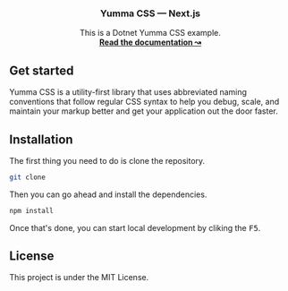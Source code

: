 <h3 align="center">Yumma CSS — Next.js</h3>

<p align="center">
  This is a Dotnet Yumma CSS example.
  <br>
  <a href="https://yummacss.com"><strong>Read the documentation ↝</strong></a>
</p>
  
## Get started

Yumma CSS is a utility-first library that uses abbreviated naming conventions that follow regular CSS syntax to help you debug, scale, and maintain your markup better and get your application out the door faster.

## Installation

The first thing you need to do is clone the repository.

```bash
git clone 
```

Then you can go ahead and install the dependencies.

```bash
npm install
```

Once that's done, you can start local development by cliking the <kbd>F5</kbd>.

## License

This project is under the MIT License.

